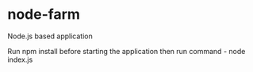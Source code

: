 # node-farm
Node.js based application

Run npm install before starting the application
then run command - node index.js
